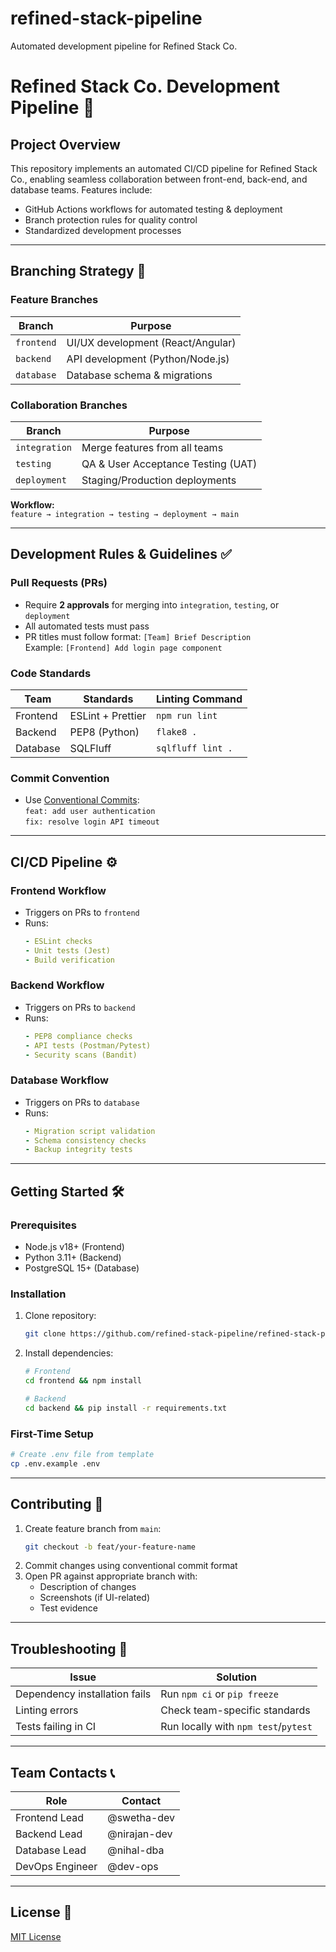 # refined-stack-pipeline

Automated development pipeline for Refined Stack Co.

# Refined Stack Co. Development Pipeline 🚀

## Project Overview

This repository implements an automated CI/CD pipeline for Refined Stack Co., enabling seamless collaboration between front-end, back-end, and database teams. Features include:

- GitHub Actions workflows for automated testing & deployment
- Branch protection rules for quality control
- Standardized development processes

---

## Branching Strategy 🌿

### Feature Branches

| Branch     | Purpose                           |
| ---------- | --------------------------------- |
| `frontend` | UI/UX development (React/Angular) |
| `backend`  | API development (Python/Node.js)  |
| `database` | Database schema & migrations      |

### Collaboration Branches

| Branch        | Purpose                            |
| ------------- | ---------------------------------- |
| `integration` | Merge features from all teams      |
| `testing`     | QA & User Acceptance Testing (UAT) |
| `deployment`  | Staging/Production deployments     |

**Workflow:**  
`feature → integration → testing → deployment → main`

---

## Development Rules & Guidelines ✅

### Pull Requests (PRs)

- Require **2 approvals** for merging into `integration`, `testing`, or `deployment`
- All automated tests must pass
- PR titles must follow format: `[Team] Brief Description`  
  Example: `[Frontend] Add login page component`

### Code Standards

| Team     | Standards         | Linting Command   |
| -------- | ----------------- | ----------------- |
| Frontend | ESLint + Prettier | `npm run lint`    |
| Backend  | PEP8 (Python)     | `flake8 .`        |
| Database | SQLFluff          | `sqlfluff lint .` |

### Commit Convention

- Use [Conventional Commits](https://www.conventionalcommits.org/):  
  `feat: add user authentication`  
  `fix: resolve login API timeout`

---

## CI/CD Pipeline ⚙️

### Frontend Workflow

- Triggers on PRs to `frontend`
- Runs:
  ```yaml
  - ESLint checks
  - Unit tests (Jest)
  - Build verification
  ```

### Backend Workflow

- Triggers on PRs to `backend`
- Runs:
  ```yaml
  - PEP8 compliance checks
  - API tests (Postman/Pytest)
  - Security scans (Bandit)
  ```

### Database Workflow

- Triggers on PRs to `database`
- Runs:
  ```yaml
  - Migration script validation
  - Schema consistency checks
  - Backup integrity tests
  ```

---

## Getting Started 🛠️

### Prerequisites

- Node.js v18+ (Frontend)
- Python 3.11+ (Backend)
- PostgreSQL 15+ (Database)

### Installation

1. Clone repository:
   ```bash
   git clone https://github.com/refined-stack-pipeline/refined-stack-pipeline.git
   ```
2. Install dependencies:

   ```bash
   # Frontend
   cd frontend && npm install

   # Backend
   cd backend && pip install -r requirements.txt
   ```

### First-Time Setup

```bash
# Create .env file from template
cp .env.example .env
```

---

## Contributing 🤝

1. Create feature branch from `main`:
   ```bash
   git checkout -b feat/your-feature-name
   ```
2. Commit changes using conventional commit format
3. Open PR against appropriate branch with:
   - Description of changes
   - Screenshots (if UI-related)
   - Test evidence

---

## Troubleshooting 🔧

| Issue                         | Solution                             |
| ----------------------------- | ------------------------------------ |
| Dependency installation fails | Run `npm ci` or `pip freeze`         |
| Linting errors                | Check team-specific standards        |
| Tests failing in CI           | Run locally with `npm test`/`pytest` |

---

## Team Contacts 📞

| Role            | Contact      |
| --------------- | ------------ |
| Frontend Lead   | @swetha-dev  |
| Backend Lead    | @nirajan-dev |
| Database Lead   | @nihal-dba   |
| DevOps Engineer | @dev-ops     |

---

## License 📄

[MIT License](LICENSE)
